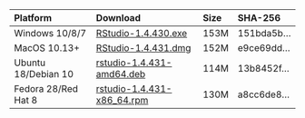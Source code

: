 
| Platform            | Download                                                                                                                                                              | Size | SHA-256                                                                                                              |
| :------------------ | :-------------------------------------------------------------------------------------------------------------------------------------------------------------------- | :--- | :------------------------------------------------------------------------------------------------------------------- |
| Windows 10/8/7      | <a href="https://s3.amazonaws.com/rstudio-ide-build/desktop/windows/RStudio-1.4.430.exe"><i class="fa fa-download"></i> RStudio-1.4.430.exe</a>                       | 153M | <span class="sha256" data-sha256="151bda5bc5c47cfe0225d1b79e33daed1f1f3e33af8b8edc778318091267a417">151bda5b…</span> |
| MacOS 10.13+        | <a href="https://s3.amazonaws.com/rstudio-ide-build/desktop/macos/RStudio-1.4.431.dmg"><i class="fa fa-download"></i> RStudio-1.4.431.dmg</a>                         | 152M | <span class="sha256" data-sha256="e9ce69dd88c3ff157cabef62135fac3021f1ab891bfe417634e4171b1a33757c">e9ce69dd…</span> |
| Ubuntu 18/Debian 10 | <a href="https://s3.amazonaws.com/rstudio-ide-build/desktop/bionic/amd64/rstudio-1.4.431-amd64.deb"><i class="fa fa-download"></i> rstudio-1.4.431-amd64.deb</a>      | 114M | <span class="sha256" data-sha256="13b8452f4b077614af375de0d1728d3536fe62fcb7d656b32021764025be84d8">13b8452f…</span> |
| Fedora 28/Red Hat 8 | <a href="https://s3.amazonaws.com/rstudio-ide-build/desktop/centos8/x86_64/rstudio-1.4.431-x86_64.rpm"><i class="fa fa-download"></i> rstudio-1.4.431-x86\_64.rpm</a> | 130M | <span class="sha256" data-sha256="a8cc6de8fcd0d68a498c4ccd2c9af44c5e3dfe1e15354dcae376588be0fbabf8">a8cc6de8…</span> |
